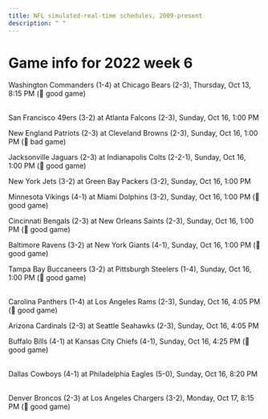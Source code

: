 ```yaml
---
title: NFL simulated-real-time schedules, 2009-present
description: " "
---
```


# Game info for 2022 week 6

Washington Commanders (1-4) at Chicago Bears (2-3), Thursday, Oct 13, 8:15 PM (:football: good game)

<br/>San Francisco 49ers (3-2) at Atlanta Falcons (2-3), Sunday, Oct 16, 1:00 PM

New England Patriots (2-3) at Cleveland Browns (2-3), Sunday, Oct 16, 1:00 PM (:red_circle: bad game)

Jacksonville Jaguars (2-3) at Indianapolis Colts (2-2-1), Sunday, Oct 16, 1:00 PM (:football: good game)

New York Jets (3-2) at Green Bay Packers (3-2), Sunday, Oct 16, 1:00 PM

Minnesota Vikings (4-1) at Miami Dolphins (3-2), Sunday, Oct 16, 1:00 PM (:football: good game)

Cincinnati Bengals (2-3) at New Orleans Saints (2-3), Sunday, Oct 16, 1:00 PM (:football: good game)

Baltimore Ravens (3-2) at New York Giants (4-1), Sunday, Oct 16, 1:00 PM (:football: good game)

Tampa Bay Buccaneers (3-2) at Pittsburgh Steelers (1-4), Sunday, Oct 16, 1:00 PM (:football: good game)

<br/>Carolina Panthers (1-4) at Los Angeles Rams (2-3), Sunday, Oct 16, 4:05 PM (:football: good game)

Arizona Cardinals (2-3) at Seattle Seahawks (2-3), Sunday, Oct 16, 4:05 PM

Buffalo Bills (4-1) at Kansas City Chiefs (4-1), Sunday, Oct 16, 4:25 PM (:football: good game)

<br/>Dallas Cowboys (4-1) at Philadelphia Eagles (5-0), Sunday, Oct 16, 8:20 PM

<br/>Denver Broncos (2-3) at Los Angeles Chargers (3-2), Monday, Oct 17, 8:15 PM (:football: good game)

